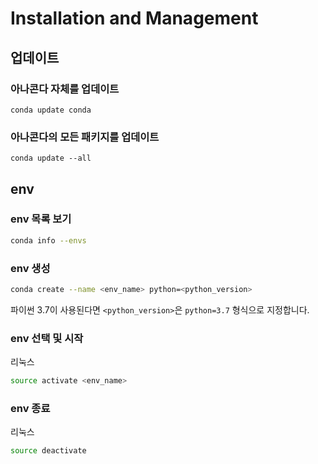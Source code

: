 # Installation and Management

## 업데이트

### 아나콘다 자체를 업데이트

```
conda update conda
```

### 아나콘다의 모든 패키지를 업데이트

```
conda update --all
```

## env

### env 목록 보기

```sh
conda info --envs
```

### env 생성

```sh
conda create --name <env_name> python=<python_version>
```

파이썬 3.7이 사용된다면 `<python_version>`은  `python=3.7` 형식으로 지정합니다.

### env 선택 및 시작

리눅스

```sh
source activate <env_name>
```

### env 종료

리눅스

```sh
source deactivate
```


